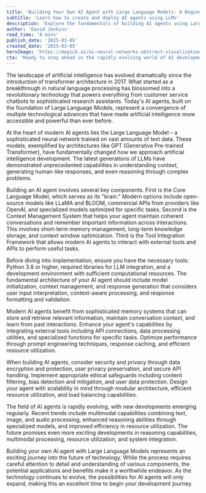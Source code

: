 ```yaml
---
title: 'Building Your Own AI Agent with Large Language Models: A Beginner''s Guide'
subtitle: 'Learn how to create and deploy AI agents using LLMs'
description: 'Explore the fundamentals of building AI agents using Large Language Models (LLMs). Learn about essential components, implementation steps, and best practices for creating sophisticated AI solutions, from basic setup to advanced features and optimization techniques.'
author: 'David Jenkins'
read_time: '8 mins'
publish_date: '2025-03-05'
created_date: '2025-03-05'
heroImage: 'https://magick.ai/ai-neural-networks-abstract-visualization.jpg'
cta: 'Ready to stay ahead in the rapidly evolving world of AI development? Follow us on LinkedIn for regular updates on AI agent development, LLM breakthroughs, and expert insights that will help you build more sophisticated AI solutions.'
---
```


The landscape of artificial intelligence has evolved dramatically since the introduction of transformer architecture in 2017. What started as a breakthrough in natural language processing has blossomed into a revolutionary technology that powers everything from customer service chatbots to sophisticated research assistants. Today's AI agents, built on the foundation of Large Language Models, represent a convergence of multiple technological advances that have made artificial intelligence more accessible and powerful than ever before.

At the heart of modern AI agents lies the Large Language Model – a sophisticated neural network trained on vast amounts of text data. These models, exemplified by architectures like GPT (Generative Pre-trained Transformer), have fundamentally changed how we approach artificial intelligence development. The latest generations of LLMs have demonstrated unprecedented capabilities in understanding context, generating human-like responses, and even reasoning through complex problems.

Building an AI agent involves several key components. First is the Core Language Model, which serves as its "brain." Modern options include open-source models like LLaMA and BLOOM, commercial APIs from providers like OpenAI, and specialized models optimized for specific tasks. Second is the Context Management System that helps your agent maintain coherent conversations and remember important information across interactions. This involves short-term memory management, long-term knowledge storage, and context window optimization. Third is the Tool Integration Framework that allows modern AI agents to interact with external tools and APIs to perform useful tasks.

Before diving into implementation, ensure you have the necessary tools: Python 3.8 or higher, required libraries for LLM integration, and a development environment with sufficient computational resources. The fundamental architecture of your AI agent should include model initialization, context management, and response generation that considers user input interpretation, context-aware processing, and response formatting and validation.

Modern AI agents benefit from sophisticated memory systems that can store and retrieve relevant information, maintain conversation context, and learn from past interactions. Enhance your agent's capabilities by integrating external tools including API connections, data processing utilities, and specialized functions for specific tasks. Optimize performance through prompt engineering techniques, response caching, and efficient resource utilization.

When building AI agents, consider security and privacy through data encryption and protection, user privacy preservation, and secure API handling. Implement appropriate ethical safeguards including content filtering, bias detection and mitigation, and user data protection. Design your agent with scalability in mind through modular architecture, efficient resource utilization, and load balancing capabilities.

The field of AI agents is rapidly evolving, with new developments emerging regularly. Recent trends include multimodal capabilities combining text, image, and audio processing, enhanced reasoning abilities through specialized models, and improved efficiency in resource utilization. The future promises even more exciting developments in reasoning capabilities, multimodal processing, resource utilization, and system integration.

Building your own AI agent with Large Language Models represents an exciting journey into the future of technology. While the process requires careful attention to detail and understanding of various components, the potential applications and benefits make it a worthwhile endeavor. As the technology continues to evolve, the possibilities for AI agents will only expand, making this an excellent time to begin your development journey.